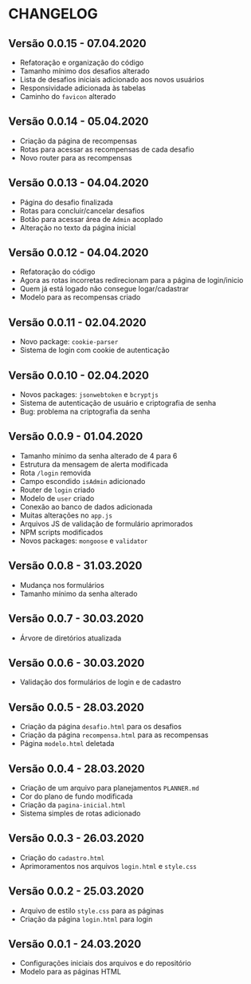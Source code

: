 # CHANGELOG

## Versão 0.0.15 - 07.04.2020
- Refatoração e organização do código
- Tamanho mínimo dos desafios alterado
- Lista de desafios iniciais adicionado aos novos usuários
- Responsividade adicionada às tabelas
- Caminho do `favicon` alterado

## Versão 0.0.14 - 05.04.2020
- Criação da página de recompensas
- Rotas para acessar as recompensas de cada desafio
- Novo router para as recompensas

## Versão 0.0.13 - 04.04.2020
- Página do desafio finalizada
- Rotas para concluir/cancelar desafios
- Botão para acessar área de `Admin` acoplado
- Alteração no texto da página inicial

## Versão 0.0.12 - 04.04.2020
- Refatoração do código
- Agora as rotas incorretas redirecionam para a página de login/inicio
- Quem já está logado não consegue logar/cadastrar
- Modelo para as recompensas criado

## Versão 0.0.11 - 02.04.2020
- Novo package: `cookie-parser`
- Sistema de login com cookie de autenticação

## Versão 0.0.10 - 02.04.2020
- Novos packages: `jsonwebtoken` e `bcryptjs`
- Sistema de autenticação de usuário e criptografia de senha
- Bug: problema na criptografia da senha

## Versão 0.0.9 - 01.04.2020
- Tamanho mínimo da senha alterado de 4 para 6
- Estrutura da mensagem de alerta modificada
- Rota `/login` removida
- Campo escondido `isAdmin` adicionado
- Router de `login` criado
- Modelo de `user` criado
- Conexão ao banco de dados adicionada
- Muitas alterações no `app.js`
- Arquivos JS de validação de formulário aprimorados
- NPM scripts modificados
- Novos packages: `mongoose` e `validator`

## Versão 0.0.8 - 31.03.2020
- Mudança nos formulários
- Tamanho mínimo da senha alterado

## Versão 0.0.7 - 30.03.2020
- Árvore de diretórios atualizada

## Versão 0.0.6 - 30.03.2020
- Validação dos formulários de login e de cadastro

## Versão 0.0.5 - 28.03.2020
- Criação da página `desafio.html` para os desafios
- Criação da página `recompensa.html` para as recompensas
- Página `modelo.html` deletada

## Versão 0.0.4 - 28.03.2020
- Criação de um arquivo para planejamentos `PLANNER.md`
- Cor do plano de fundo modificada
- Criação da `pagina-inicial.html`
- Sistema simples de rotas adicionado

## Versão 0.0.3 - 26.03.2020
- Criação do `cadastro.html`
- Aprimoramentos nos arquivos `login.html` e `style.css`

## Versão 0.0.2 - 25.03.2020
- Arquivo de estilo `style.css` para as páginas
- Criação da página `login.html` para login

## Versão 0.0.1 - 24.03.2020
- Configurações iniciais dos arquivos e do repositório
- Modelo para as páginas HTML